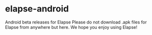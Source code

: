 # elapse-android
Android beta releases for Elapse
Please do not download .apk files for Elapse from anywhere but here.
We hope you enjoy using Elapse!